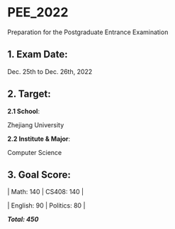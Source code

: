 # PEE_2022
  Preparation for the Postgraduate Entrance Examination

## 1. Exam Date:
  Dec. 25th to Dec. 26th, 2022

## 2. Target:
**2.1 School**:

Zhejiang University

**2.2 Institute & Major**:

Computer Science 

## 3. Goal Score:

| Math: 140    | CS408: 140   |

| English: 90  | Politics: 80 |

***Total: 450***
